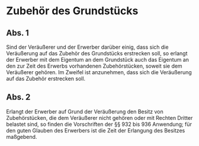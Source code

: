 # Zubehör des Grundstücks



## Abs. 1

 Sind der Veräußerer und der Erwerber darüber einig, dass sich die Veräußerung auf das Zubehör des Grundstücks erstrecken soll, so erlangt der Erwerber mit dem Eigentum an dem Grundstück auch das Eigentum an den zur Zeit des Erwerbs vorhandenen Zubehörstücken, soweit sie dem Veräußerer gehören. Im Zweifel ist anzunehmen, dass sich die Veräußerung auf das Zubehör erstrecken soll.

## Abs. 2

 Erlangt der Erwerber auf Grund der Veräußerung den Besitz von Zubehörstücken, die dem Veräußerer nicht gehören oder mit Rechten Dritter belastet sind, so finden die Vorschriften der §§ 932 bis 936 Anwendung; für den guten Glauben des Erwerbers ist die Zeit der Erlangung des Besitzes maßgebend. 


